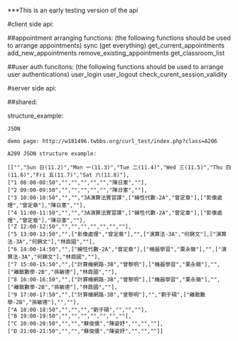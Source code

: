 ***This is an early testing version of the api



#client side api:

##appointment arranging functions:
(the following functions should be used to arrange appointments)
sync (get everything)
get_current_appointments
add_new_appointments
remove_existing_appointments
get_classroom_list


##user auth funcitons:
(the following functions should be used to arrange user authentications)
user_login
user_logout
check_curent_session_validity




#server side api:




##shared:

structure_example:

    JSON 
    
    demo page: http://w181496.twbbs.org/curl_test/index.php?class=A206

    A209 JSON structure example:
    
    [["","Sun 日(11.2)","Mon 一(11.3)","Tue 二(11.4)","Wed 三(11.5)","Thu 四(11.6)","Fri 五(11.7)","Sat 六(11.8)"],
    ["1 08:00-08:50","","","","","","陳日憲",""],
    ["2 09:00-09:50","","","","","","陳日憲",""],
    ["3 10:00-10:50","","","3A演算法實習課",["線性代數-2A","曾定章"],["影像處理","曾定章"],"陳日憲",""],
    ["4 11:00-11:50","","","3A演算法實習課",["線性代數-2A","曾定章"],["影像處理","曾定章"],"陳日憲",""],
    ["Z 12:00-12:50","","","","","","",""],
    ["5 13:00-13:50","",["影像處理","曾定章"],"",["演算法-3A","何錦文"],["演算法-3A","何錦文"],"林鼎國",""],
    ["6 14:00-14:50","",["線性代數-2A","曾定章"],["機器學習","栗永徽"],"",["演算法-3A","何錦文"],"林鼎國",""],
    ["7 15:00-15:50","",["計算機網路-3B","曾黎明"],["機器學習","栗永徽"],"",["離散數學-2B","孫敏德"],"林鼎國",""],
    ["8 16:00-16:50","",["計算機網路-3B","曾黎明"],["機器學習","栗永徽"],"",["離散數學-2B","孫敏德"],"林鼎國",""],
    ["9 17:00-17:50","",["計算機網路-3B","曾黎明"],"","劉于碩",["離散數學-2B","孫敏德"],"",""],
    ["A 18:00-18:50","","","","劉于碩","","",""],
    ["B 19:00-19:50","","","","","","",""],
    ["C 20:00-20:50","","","蘇俊儒","陳姿妤","","",""],
    ["D 21:00-21:50","","","蘇俊儒","陳姿妤","","",""]]

